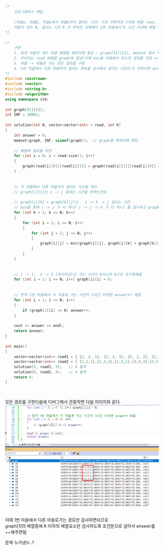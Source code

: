 ```C++
/*
    프로그래머스 배달

    (마을a, 마을b, 마을a에서 마을b까지 걸리는 시간) 으로 이루어진 2차원 배열 road,
    마을의 개수 N, 걸리는 시간 K 가 주어진 상태에서 1번 마을에서 K 시간 이내에 배달 가능한 마을의 개수를 구하는 문제
*/

/*
    구현
    1. 최대 마을의 개수 만큼 배열을 메모리에 할당 : graph[51][51], memset 함수 사용
    2. 주어지는 road 배열을 graph에 할당(이때 min을 사용해서 최소의 경로를 저장 => 예를들어 1 -> 2 로 가는 경로가 여러개 있을경우)
    3. 마을 -> 마을로 가는 모든 경로를 구함
    4. 1번 마을에서 다른 마을까지 걸리는 경로를 검사해서 걸리는 시간이 K 이하이면 answer를 ++해서 반환
*/
#include <iostream>
#include <vector>
#include <string.h>
#include <algorithm>
using namespace std;

int graph[51][51];
int INF = 10001;

int solution(int N, vector<vector<int> > road, int K)
{
    int answer = 0;
    memset(graph, INF, sizeof(graph));  // graph를 메모리에 할당

    // 배열에 경로를 저장
    for (int i = 0; i < road.size(); i++)
    {
        graph[road[i][0]][road[i][1]] = graph[road[i][1]][road[i][0]] = min(graph[road[i][0]][road[i][1]], road[i][2]);
    }


    // 각 마을에서 다른 마을까지 걸리는 시간을 계산
    // graph[i][j]는 i -> j 걸리는 시간을 뜻하는것임
     
    // graph[i][k] + graph[k][j]는   i -> k -> j 걸리는 시간
    // min을 통해 i -> j 가 더 적니? i -> j -> k 가 더 적니? 를 검사하고 graph[i][j] 에 저장함
    for (int k = 1; k <= N; k++)
    {
        for (int i = 1; i <= N; i++)
        {
            for (int j = 1; j <= N; j++)
            {
                graph[i][j] = min(graph[i][j], graph[i][k] + graph[k][j]);
            }
        }
    }


    // 1 -> 1,  2 -> 2 (자기자신)은 가는 시간이 0이니까 0으로 초기화해줌
    for (int i = 1; i <= N; i++) graph[i][i] = 0;


    // 만약 1번 마을에서 각 마을로 가는 시간이 3시간 이하면 answer++ 해줌
    for (int i = 1; i <= N; i++)
    {
        if (graph[1][i] <= K) answer++;
    }

    cout << answer << endl;
    return answer;
}

int main()
{
    vector<vector<int>> road1 = { {1, 2, 1}, {2, 3, 3}, {5, 2, 2}, {1, 4, 2}, {5, 3, 1}, {5, 4, 2} };
    vector<vector<int>> road2 = { {1,2,1},{1,3,2},{2,3,2},{3,4,3},{3,5,2},{3,5,3},{5,6,1} };
    solution(5, road1, 3);   // 4 출력
    solution(6, road2, 4);   // 4 출력
    return 0;
}
```

<br>

모든 경로를 구한다음에 디버그해서 관찰하면 다음 이미지와 같다.
![모든 경로 구했을때 배열](https://github.com/jacksimuse/IoT_Study/blob/main/c%2B%2B/0621/%EC%84%9C%EB%8F%99%EC%9A%B0/%EB%AA%A8%EB%93%A0%20%EA%B2%BD%EB%A1%9C%EB%A5%BC%20%EA%B5%AC%ED%96%88%EC%9D%84%EB%95%8C%20%EB%B0%B0%EC%97%B4.png)

<br>
이때 1번 마을에서 다른 마을로가는 경로만 검사하면되므로  <br>
graph[1]의 배열중에 K 이하의 배열요소만 검사하도록 조건문으로 걸어서 answer를 ++해주면됨 <br>

문제 누가냈누..?
